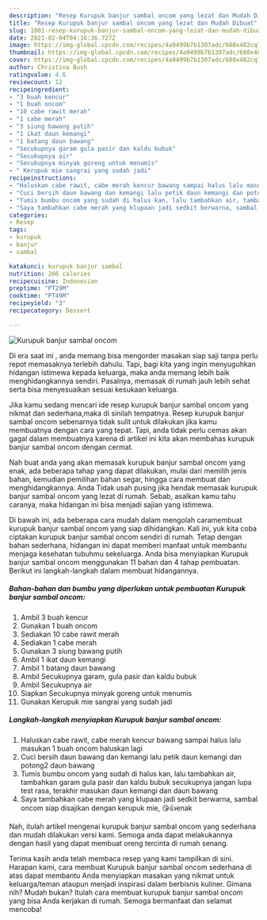 ```yaml
---
description: "Resep Kurupuk banjur sambal oncom yang lezat dan Mudah Dibuat"
title: "Resep Kurupuk banjur sambal oncom yang lezat dan Mudah Dibuat"
slug: 1001-resep-kurupuk-banjur-sambal-oncom-yang-lezat-dan-mudah-dibuat
date: 2021-02-04T04:16:36.727Z
image: https://img-global.cpcdn.com/recipes/4a9499b7b1307adc/680x482cq70/kurupuk-banjur-sambal-oncom-foto-resep-utama.jpg
thumbnail: https://img-global.cpcdn.com/recipes/4a9499b7b1307adc/680x482cq70/kurupuk-banjur-sambal-oncom-foto-resep-utama.jpg
cover: https://img-global.cpcdn.com/recipes/4a9499b7b1307adc/680x482cq70/kurupuk-banjur-sambal-oncom-foto-resep-utama.jpg
author: Christina Bush
ratingvalue: 4.6
reviewcount: 12
recipeingredient:
- "3 buah kencur"
- "1 buah oncom"
- "10 cabe rawit merah"
- "1 cabe merah"
- "3 siung bawang putih"
- "1 ikat daun kemangi"
- "1 batang daun bawang"
- "Secukupnya garam gula pasir dan kaldu bubuk"
- "Secukupnya air"
- "Secukupnya minyak goreng untuk menumis"
- " Kerupuk mie sangrai yang sudah jadi"
recipeinstructions:
- "Haluskan cabe rawit, cabe merah kencur bawang sampai halus lalu masukan 1 buah oncom haluskan lagi"
- "Cuci bersih daun bawang dan kemangi lalu petik daun kemangi dan potong2 daun bawang"
- "Tumis bumbu oncom yang sudah di halus kan, lalu tambahkan air, tambahkan garam gula pasir dan kaldu bubuk secukupnya jangan lupa test rasa, terakhir masukan daun kemangi dan daun bawang"
- "Saya tambahkan cabe merah yang klupaan jadi sedkit berwarna, sambal oncom siap disajikan dengan kerupuk mie, 😘👍enak"
categories:
- Resep
tags:
- kurupuk
- banjur
- sambal

katakunci: kurupuk banjur sambal 
nutrition: 266 calories
recipecuisine: Indonesian
preptime: "PT29M"
cooktime: "PT49M"
recipeyield: "3"
recipecategory: Dessert

---
```



![Kurupuk banjur sambal oncom](https://img-global.cpcdn.com/recipes/4a9499b7b1307adc/680x482cq70/kurupuk-banjur-sambal-oncom-foto-resep-utama.jpg)

Di era  saat ini , anda memang bisa mengorder masakan siap saji tanpa perlu repot memasaknya terlebih dahulu. Tapi, bagi kita yang ingin menyuguhkan hidangan istimewa kepada keluarga, maka anda memang lebih baik menghidangkannya sendiri. Pasalnya, memasak di rumah jauh lebih sehat serta bisa menyesuaikan sesuai kesukaan keluarga.

Jika kamu sedang mencari ide resep kurupuk banjur sambal oncom yang nikmat dan sederhana,maka di sinilah tempatnya. Resep kurupuk banjur sambal oncom  sebenarnya tidak sulit untuk dilakukan jika kamu membuatnya dengan cara yang tepat. Tapi, anda tidak perlu cemas akan gagal dalam membuatnya 
karena di artikel ini kita akan membahas kurupuk banjur sambal oncom dengan cermat.  



Nah buat anda yang akan memasak kurupuk banjur sambal oncom yang enak, ada beberapa tahap yang dapat dilakukan, mulai dari memilih jenis bahan, kemudian pemilihan bahan segar, hingga cara membuat dan menghidangkannya. Anda Tidak usah pusing jika hendak memasak kurupuk banjur sambal oncom yang lezat di rumah. Sebab, asalkan kamu  tahu caranya, maka hidangan ini bisa menjadi sajian yang istimewa.

Di bawah ini, ada beberapa cara mudah dalam mengolah caramembuat kurupuk banjur sambal oncom yang siap dihidangkan. Kali ini, yuk kita coba ciptakan kurupuk banjur sambal oncom sendiri di rumah. Tetap dengan bahan sederhana, hidangan ini dapat memberi manfaat untuk membantu menjaga kesehatan tubuhmu sekeluarga. Anda bisa menyiapkan Kurupuk banjur sambal oncom menggunakan 11 bahan dan 4 tahap pembuatan. Berikut ini langkah-langkah dalam membuat hidangannya.

<!--inarticleads1-->

##### Bahan-bahan dan bumbu yang diperlukan untuk pembuatan Kurupuk banjur sambal oncom:

1. Ambil 3 buah kencur
1. Gunakan 1 buah oncom
1. Sediakan 10 cabe rawit merah
1. Sediakan 1 cabe merah
1. Gunakan 3 siung bawang putih
1. Ambil 1 ikat daun kemangi
1. Ambil 1 batang daun bawang
1. Ambil Secukupnya garam, gula pasir dan kaldu bubuk
1. Ambil Secukupnya air
1. Siapkan Secukupnya minyak goreng untuk menumis
1. Gunakan  Kerupuk mie sangrai yang sudah jadi




<!--inarticleads2-->

##### Langkah-langkah menyiapkan Kurupuk banjur sambal oncom:

1. Haluskan cabe rawit, cabe merah kencur bawang sampai halus lalu masukan 1 buah oncom haluskan lagi
1. Cuci bersih daun bawang dan kemangi lalu petik daun kemangi dan potong2 daun bawang
1. Tumis bumbu oncom yang sudah di halus kan, lalu tambahkan air, tambahkan garam gula pasir dan kaldu bubuk secukupnya jangan lupa test rasa, terakhir masukan daun kemangi dan daun bawang
1. Saya tambahkan cabe merah yang klupaan jadi sedkit berwarna, sambal oncom siap disajikan dengan kerupuk mie, 😘👍enak




Nah, itulah artikel mengenai  kurupuk banjur sambal oncom  yang sederhana dan mudah dilakukan versi kami. Semoga anda dapat melakukannya dengan hasil yang dapat membuat oreng tercinta di rumah senang. 

Terima kasih anda telah membaca resep yang kami tampilkan di sini. Harapan kami, cara membuat  Kurupuk banjur sambal oncom sederhana di atas dapat membantu Anda menyiapkan masakan yang nikmat untuk keluarga/teman ataupun menjadi inspirasi dalam berbisnis kuliner. Gimana nih? Mudah bukan? Itulah cara membuat kurupuk banjur sambal oncom yang bisa Anda kerjakan di rumah. Semoga bermanfaat dan selamat mencoba!

